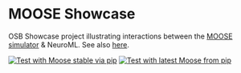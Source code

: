 # MOOSE Showcase

OSB Showcase project illustrating interactions between the [MOOSE simulator](http://moose.sourceforge.net) &amp; NeuroML. See also [here](https://docs.neuroml.org/Userdocs/Software/SupportingTools.html#moose). 

[![Test with Moose stable via pip](https://github.com/OpenSourceBrain/MOOSEShowcase/actions/workflows/omv-ci.yml/badge.svg)](https://github.com/OpenSourceBrain/MOOSEShowcase/actions/workflows/omv-ci.yml)
[![Test with latest Moose from pip](https://github.com/OpenSourceBrain/MOOSEShowcase/actions/workflows/ci_pre_pip.yml/badge.svg)](https://github.com/OpenSourceBrain/MOOSEShowcase/actions/workflows/ci_pre_pip.yml)
